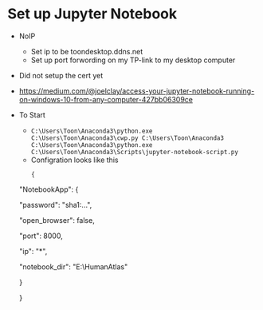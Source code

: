 # Set up Jupyter Notebook
* NoIP
  * Set ip to be toondesktop.ddns.net
  * Set up port forwording on my TP-link to my desktop computer
* Did not setup the cert yet
* https://medium.com/@joelclay/access-your-jupyter-notebook-running-on-windows-10-from-any-computer-427bb06309ce
* To Start
  * `C:\Users\Toon\Anaconda3\python.exe C:\Users\Toon\Anaconda3\cwp.py C:\Users\Toon\Anaconda3 C:\Users\Toon\Anaconda3\python.exe C:\Users\Toon\Anaconda3\Scripts\jupyter-notebook-script.py`
  * Configration looks like this
    ```
    {

  "NotebookApp": {

    "password": "sha1:...",

	"open_browser": false,

    "port": 8000,

    "ip": "*",

    "notebook_dir": "E:\\HumanAtlas"

  }

   }
    ```
